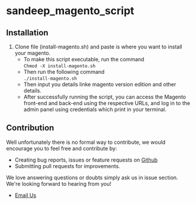 # sandeep_magento_script


## **Installation**
1. Clone file (install-magento.sh) and paste is where you want to install your magento.
      - To make this script executable, run the command<br />
            `Chmod -X install-magento.sh`
      - Then run the following command<br />
          `./install-magento.sh`
      - Then input you details linke magento version edition and other details.
      - After successfully running the script, you can access the Magento front-end and back-end using the respective URLs, and log in to the admin panel using credentials which print in your terminal.


## Contribution
Well unfortunately there is no formal way to contribute, we would encourage you to feel free and contribute by:
 
  - Creating bug reports, issues or feature requests on [Github](https://github.com/ersandeepgu/sandeep-install-magento)
  - Submitting pull requests for improvements.
    
We love answering questions or doubts simply ask us in issue section. We're looking forward to hearing from you!
 
  - <a href="mailto:ersandeepgu@gmail.com">Email Us</a>
